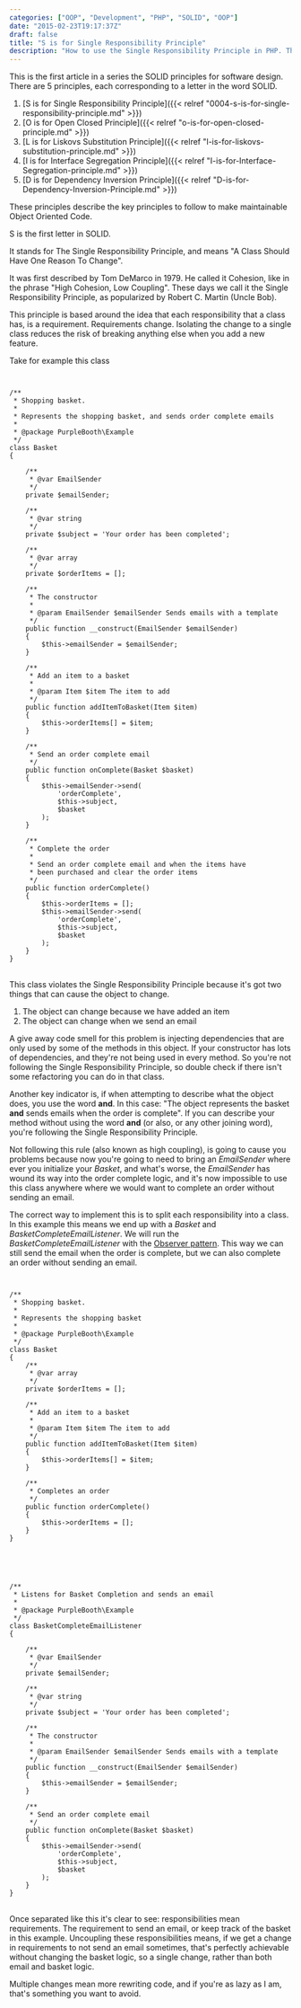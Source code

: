 ```yaml
---
categories: ["OOP", "Development", "PHP", "SOLID", "OOP"]
date: "2015-02-23T19:17:37Z"
draft: false
title: "S is for Single Responsibility Principle"
description: "How to use the Single Responsibility Principle in PHP. The first in a series on SOLID."
---
```


This is the first article in a series the SOLID principles for software design. There are 5 principles, each corresponding to a letter in the word SOLID.

1.  [S is for Single Responsibility Principle]({{< relref "0004-s-is-for-single-responsibility-principle.md" >}})
2.  [O is for Open Closed Principle]({{< relref "o-is-for-open-closed-principle.md" >}})
3.  [L is for Liskovs Substitution Principle]({{< relref "l-is-for-liskovs-substitution-principle.md" >}})
4.  [I is for Interface Segregation Principle]({{< relref "I-is-for-Interface-Segregation-principle.md" >}})
5.  [D is for Dependency Inversion Principle]({{< relref "D-is-for-Dependency-Inversion-Principle.md" >}})

These principles describe the key principles to follow to make maintainable Object Oriented Code.

S is the first letter in SOLID.

It stands for The Single Responsibility Principle, and means "A Class Should Have One Reason To Change".

It was first described by Tom DeMarco in 1979. He called it Cohesion, like in the phrase "High Cohesion, Low Coupling". These days we call it the Single Responsibility Principle, as popularized by Robert C. Martin (Uncle Bob).

This principle is based around the idea that each responsibility that a class has, is a requirement. Requirements change. Isolating the change to a single class reduces the risk of breaking anything else when you add a new feature.

Take for example this class

<pre class="code">
<code class="php">

/**
 * Shopping basket.
 *
 * Represents the shopping basket, and sends order complete emails
 *
 * @package PurpleBooth\Example
 */
class Basket
{

    /**
     * @var EmailSender
     */
    private $emailSender;

    /**
     * @var string
     */
    private $subject = 'Your order has been completed';

    /**
     * @var array
     */
    private $orderItems = [];

    /**
     * The constructor
     *
     * @param EmailSender $emailSender Sends emails with a template
     */
    public function __construct(EmailSender $emailSender)
    {
        $this->emailSender = $emailSender;
    }

    /**
     * Add an item to a basket
     *
     * @param Item $item The item to add
     */
    public function addItemToBasket(Item $item)
    {
        $this->orderItems[] = $item;
    }

    /**
     * Send an order complete email
     */
    public function onComplete(Basket $basket)
    {
        $this->emailSender->send(
            'orderComplete',
            $this->subject,
            $basket
        );
    }

    /**
     * Complete the order
     *
     * Send an order complete email and when the items have
     * been purchased and clear the order items
     */
    public function orderComplete()
    {
        $this->orderItems = [];
        $this->emailSender->send(
            'orderComplete',
            $this->subject,
            $basket
        );
    }
}
</code>
</pre>

This class violates the Single Responsibility Principle because it's got two things that can cause the object to change.

1.  The object can change because we have added an item
2.  The object can change when we send an email

A give away code smell for this problem is injecting dependencies that are only used by some of the methods in this object. If your constructor has lots of dependencies, and they're not being used in every method. So you're not following the Single Responsibility Principle, so double check if there isn't some refactoring you can do in that class.

Another key indicator is, if when attempting to describe what the object does, you use the word **and**. In this case: "The object represents the basket **and** sends emails when the order is complete". If you can describe your method without using the word **and** (or also, or any other joining word), you're following the Single Responsibility Principle.

Not following this rule (also known as high coupling), is going to cause you problems because now you're going to need to bring an _EmailSender_ where ever you initialize your _Basket_, and what's worse, the _EmailSender_ has wound its way into the order complete logic, and it's now impossible to use this class anywhere where we would want to complete an order without sending an email.

The correct way to implement this is to split each responsibility into a class. In this example this means we end up with a _Basket_ and _BasketCompleteEmailListener_. We will run the _BasketCompleteEmailListener_ with the [Observer pattern](https://en.wikipedia.org/wiki/Observer_pattern). This way we can still send the email when the order is complete, but we can also complete an order without sending an email.

<pre class="code">
<code class="php">

/**
 * Shopping basket.
 *
 * Represents the shopping basket
 *
 * @package PurpleBooth\Example
 */
class Basket
{
    /**
     * @var array
     */
    private $orderItems = [];

    /**
     * Add an item to a basket
     *
     * @param Item $item The item to add
     */
    public function addItemToBasket(Item $item)
    {
        $this->orderItems[] = $item;
    }

    /**
     * Completes an order
     */
    public function orderComplete()
    {
        $this->orderItems = [];
    }
}

</code>
</pre>

<pre class="code">
<code class="php">

/**
 * Listens for Basket Completion and sends an email
 *
 * @package PurpleBooth\Example
 */
class BasketCompleteEmailListener
{

    /**
     * @var EmailSender
     */
    private $emailSender;

    /**
     * @var string
     */
    private $subject = 'Your order has been completed';

    /**
     * The constructor
     *
     * @param EmailSender $emailSender Sends emails with a template
     */
    public function __construct(EmailSender $emailSender)
    {
        $this->emailSender = $emailSender;
    }

    /**
     * Send an order complete email
     */
    public function onComplete(Basket $basket)
    {
        $this->emailSender->send(
            'orderComplete',
            $this->subject,
            $basket
        );
    }
}
</code>
</pre>

Once separated like this it's clear to see: responsibilities mean requirements. The requirement to send an email, or keep track of the basket in this example. Uncoupling these responsibilities means, if we get a change in requirements to not send an email sometimes, that's perfectly achievable without changing the basket logic, so a single change, rather than both email and basket logic.

Multiple changes mean more rewriting code, and if you're as lazy as I am, that's something you want to avoid.
